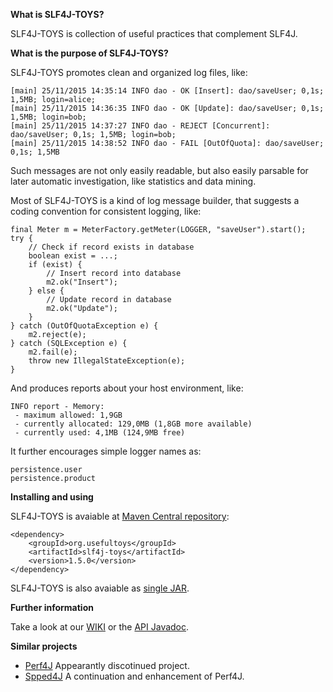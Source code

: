 **What is SLF4J-TOYS?**

SLF4J-TOYS is collection of useful practices that complement SLF4J.

**What is the purpose of SLF4J-TOYS?**

SLF4J-TOYS promotes clean and organized log files, like:
```
[main] 25/11/2015 14:35:14 INFO dao - OK [Insert]: dao/saveUser; 0,1s; 1,5MB; login=alice; 
[main] 25/11/2015 14:36:35 INFO dao - OK [Update]: dao/saveUser; 0,1s; 1,5MB; login=bob; 
[main] 25/11/2015 14:37:27 INFO dao - REJECT [Concurrent]: dao/saveUser; 0,1s; 1,5MB; login=bob; 
[main] 25/11/2015 14:38:52 INFO dao - FAIL [OutOfQuota]: dao/saveUser; 0,1s; 1,5MB
```

Such messages are not only easily readable, but also easily parsable for later automatic investigation, like statistics and  data mining.

Most of SLF4J-TOYS is a kind of log message builder, that suggests a coding convention for consistent logging, like:
```
final Meter m = MeterFactory.getMeter(LOGGER, "saveUser").start();
try {
    // Check if record exists in database   
    boolean exist = ...;
    if (exist) {
        // Insert record into database
        m2.ok("Insert");
    } else {
        // Update record in database
        m2.ok("Update");
    }
} catch (OutOfQuotaException e) {
    m2.reject(e);
} catch (SQLException e) {
    m2.fail(e);
    throw new IllegalStateException(e);
}
```

And produces reports about your host environment, like:
```
INFO report - Memory:
 - maximum allowed: 1,9GB
 - currently allocated: 129,0MB (1,8GB more available)
 - currently used: 4,1MB (124,9MB free)
```

It further encourages simple logger names as:
```
persistence.user
persistence.product
```

**Installing and using**

SLF4J-TOYS is avaiable at [Maven Central repository](http://search.maven.org/#artifactdetails|org.usefultoys|slf4j-toys|1.5.0|jar):
```
<dependency>
    <groupId>org.usefultoys</groupId>
    <artifactId>slf4j-toys</artifactId>
    <version>1.5.0</version>
</dependency>
```

SLF4J-TOYS is also avaiable as [single JAR](https://github.com/useful-toys/slf4j-toys/releases/download/1.5.0/slf4j-toys-1.5.0.jar).



**Further information**

Take a look at our [WIKI](https://github.com/useful-toys/slf4j-toys/wiki) or the [API Javadoc](http://useful-toys.github.io/slf4j-toys/javadoc/).

**Similar projects**

 * [Perf4J](http://perf4j.codehaus.org/) Appearantly discotinued project.
 * [Spped4J](http://perf4j.codehaus.org/) A continuation and enhancement of Perf4J.

